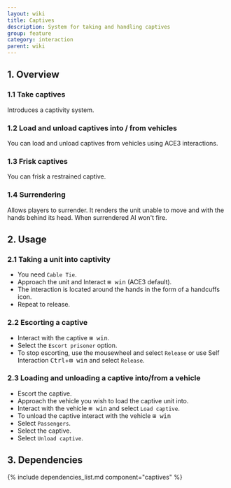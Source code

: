 ```yaml
---
layout: wiki
title: Captives
description: System for taking and handling captives
group: feature
category: interaction
parent: wiki
---
```


## 1. Overview

### 1.1 Take captives
Introduces a captivity system.

### 1.2 Load and unload captives into / from vehicles
You can load and unload captives from vehicles using ACE3 interactions.

### 1.3 Frisk captives
You can frisk a restrained captive.

### 1.4 Surrendering
Allows players to surrender. It renders the unit unable to move and with the hands behind its head. When surrendered AI won't fire.

## 2. Usage

### 2.1 Taking a unit into captivity
- You need `Cable Tie`.
- Approach the unit and Interact <kbd>⊞ win</kbd> (ACE3 default).
- The interaction is located around the hands in the form of a handcuffs icon.
- Repeat to release.

### 2.2 Escorting a captive
- Interact with the captive <kbd>⊞ win</kbd>.
- Select the `Escort prisoner` option.
- To stop escorting, use the mousewheel and select `Release` or use Self Interaction <kbd>Ctrl</kbd>+<kbd>⊞ win</kbd> and select `Release`.

### 2.3 Loading and unloading a captive into/from a vehicle
- Escort the captive.
- Approach the vehicle you wish to load the captive unit into.
- Interact with the vehicle <kbd>⊞ win</kbd> and select `Load captive`.
- To unload the captive interact with the vehicle <kbd>⊞ win</kbd>
- Select `Passengers`.
- Select the captive.
- Select `Unload captive`.

## 3. Dependencies

{% include dependencies_list.md component="captives" %}
